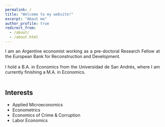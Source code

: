 ```yaml
---
permalink: /
title: "Welcome to my website!"
excerpt: "About me"
author_profile: true
redirect_from: 
  - /about/
  - /about.html
---
```


<div style="text-align: justify"> I am an Argentine economist working as a pre-doctoral Research Fellow at the European Bank for Reconstruction and Development. </div>
<br />
<div style="text-align: justify"> I hold a B.A. in Economics from the Universidad de San Andrés, where I am currently finishing a M.A. in Economics. </div>
<br />

## Interests
* Applied Microeconomics
* Econometrics
* Economics of Crime & Corruption
* Labor Economics
